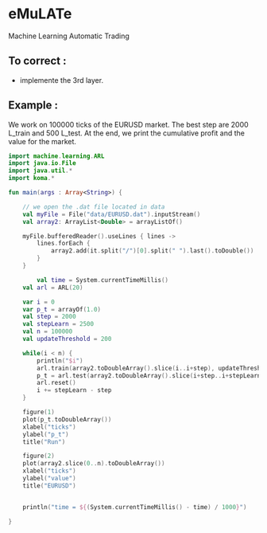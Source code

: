 # eMuLATe
Machine Learning Automatic Trading

## To correct :
* implemente the 3rd layer.

## Example :

We work on 100000 ticks of the EURUSD market. The best step are 2000 L_train and 500 L_test. At the end, we print the cumulative profit and the value for the market.

```kotlin
import machine.learning.ARL
import java.io.File
import java.util.*
import koma.*

fun main(args : Array<String>) {

    // we open the .dat file located in data
    val myFile = File("data/EURUSD.dat").inputStream()
    val array2: ArrayList<Double> = arrayListOf()

    myFile.bufferedReader().useLines { lines ->
        lines.forEach {
            array2.add(it.split("/")[0].split(" ").last().toDouble())
        }
    }

        val time = System.currentTimeMillis()
    val arl = ARL(20)

    var i = 0
    var p_t = arrayOf(1.0)
    val step = 2000
    val stepLearn = 2500
    val n = 100000
    val updateThreshold = 200

    while(i < n) {
        println("$i")
        arl.train(array2.toDoubleArray().slice(i..i+step), updateThreshold, p_t)
        p_t = arl.test(array2.toDoubleArray().slice(i+step..i+stepLearn), p_t)
        arl.reset()
        i += stepLearn - step
    }

    figure(1)
    plot(p_t.toDoubleArray())
    xlabel("ticks")
    ylabel("p_t")
    title("Run")

    figure(2)
    plot(array2.slice(0..n).toDoubleArray())
    xlabel("ticks")
    ylabel("value")
    title("EURUSD")


    println("time = ${(System.currentTimeMillis() - time) / 1000}")

}
```
